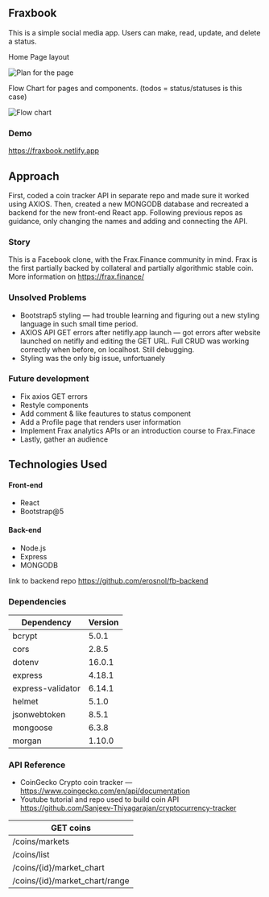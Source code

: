 ## Fraxbook 

This is a simple social media app. Users can make, read, update, and delete a status.

Home Page layout 

![Plan for the page](./fraxbook/frax-book/img/FraxBookLanding.png)


Flow Chart for pages and components. (todos = status/statuses is this case)

![Flow chart](./fraxbook/frax-book/img/components-tree.png)

### Demo

https://fraxbook.netlify.app

## Approach

First, coded a coin tracker API in separate repo and made sure it worked using AXIOS. Then, created a new MONGODB database and recreated a backend for the new front-end React app. Following previous repos as guidance, only changing the names and adding and connecting the API.


### Story

This is a Facebook clone, with the Frax.Finance community in mind. Frax is the first partially backed by collateral and partially algorithmic stable coin. More information on https://frax.finance/


### Unsolved Problems

- Bootstrap5 styling — had trouble learning and figuring out a new styling language in such small time period. 
- AXIOS API GET errors after netifly.app launch — got errors after website launched on netifly and editing the GET URL. Full CRUD was working correctly when before, on localhost. Still debugging.
- Styling was the only big issue, unfortuanely 


### Future development 

- Fix axios GET errors 
- Restyle components
- Add comment & like feautures to status component
- Add a Profile page that renders user information 
- Implement Frax analytics APIs or an introduction course to Frax.Finace
- Lastly, gather an audience 


## Technologies Used

#### Front-end

- React
- Bootstrap@5

#### Back-end

- Node.js
- Express
- MONGODB
 
 link to backend repo https://github.com/erosnol/fb-backend


### Dependencies

| Dependency         | Version |
| ------------------ | ------- |
| bcrypt             | 5.0.1   |
| cors               | 2.8.5   |
| dotenv             | 16.0.1  |
| express            | 4.18.1  |
| express-validator  | 6.14.1  |
| helmet             | 5.1.0   |
| jsonwebtoken       | 8.5.1   |
| mongoose           | 6.3.8   |
| morgan             | 1.10.0  |

### API Reference 
- CoinGecko Crypto coin tracker — https://www.coingecko.com/en/api/documentation
- Youtube tutorial and repo used to build coin API https://github.com/Sanjeev-Thiyagarajan/cryptocurrency-tracker

| GET coins                     | 
| ------------------------------|             
| /coins​/markets                |
| /coins/list                   |
| /coins/{id}/market_chart      |
| /coins/{id}/market_chart/range|

